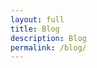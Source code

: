 ```yaml
---
layout: full
title: Blog
description: Blog
permalink: /blog/
---
```


<script type="text/javascript">
	window.location = "http://blog.corecounseling.com"
</script>
